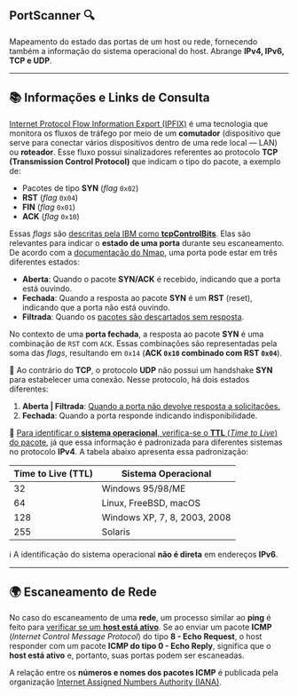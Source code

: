 ## PortScanner 🔍

Mapeamento do estado das portas de um host ou rede, fornecendo também a informação do sistema operacional do host. Abrange **IPv4, IPv6, TCP e UDP**.

---

## 📚 Informações e Links de Consulta

[Internet Protocol Flow Information Export (IPFIX)](https://www.ibm.com/docs/pt-br/qradar-on-cloud?topic=sources-ipfix) é uma tecnologia que monitora os fluxos de tráfego por meio de um **comutador** (dispositivo que serve para conectar vários dispositivos dentro de uma rede local — LAN) ou **roteador**. Esse fluxo possui sinalizadores referentes ao protocolo **TCP (Transmission Control Protocol)** que indicam o tipo do pacote, a exemplo de:

- Pacotes de tipo **SYN** (*flag* `0x02`)
- **RST** (*flag* `0x04`)
- **FIN** (*flag* `0x01`)
- **ACK** (*flag* `0x10`)

Essas *flags* são [descritas pela IBM como **tcpControlBits**](https://www.ibm.com/docs/pt-br/npi/1.3.0?topic=versions-ipfix-information-elements). Elas são relevantes para indicar o **estado de uma porta** durante seu escaneamento. De acordo com a [documentação do Nmap](https://nmap.org/man/pt_BR/man-port-scanning-techniques.html), uma porta pode estar em três diferentes estados:

- **Aberta**: Quando o pacote **SYN/ACK** é recebido, indicando que a porta está ouvindo.
- **Fechada**: Quando a resposta ao pacote **SYN** é um **RST** (reset), indicando que a porta não está ouvindo.
- **Filtrada**: Quando os [pacotes são descartados sem resposta](https://nmap.org/man/pt_BR/man-port-scanning-basics.html).

No contexto de uma **porta fechada**, a resposta ao pacote **SYN** é uma combinação de `RST` com `ACK`. Essas combinações são representadas pela soma das *flags*, resultando em `0x14` (**ACK `0x10` combinado com RST `0x04`**).

🔹 Ao contrário do **TCP**, o protocolo **UDP** não possui um handshake **SYN** para estabelecer uma conexão. Nesse protocolo, há dois estados diferentes:

1. **Aberta | Filtrada**: [Quando a porta não devolve resposta a solicitações.](https://nmap.org/man/pt_BR/man-port-scanning-basics.html)
2. **Fechada**: Quando a porta responde indicando indisponibilidade.

🔹 [Para identificar o **sistema operacional**, verifica-se o **TTL** (*Time to Live*) do pacote](https://ostechnix.com/identify-operating-system-ttl-ping/), já que essa informação é padronizada para diferentes sistemas no protocolo **IPv4**. A tabela abaixo apresenta essa padronização:

| **Time to Live (TTL)** | **Sistema Operacional** |
|------------------|----------------------|
| 32               | Windows 95/98/ME      |
| 64               | Linux, FreeBSD, macOS |
| 128              | Windows XP, 7, 8, 2003, 2008 |
| 255              | Solaris               |

ℹ️ A identificação do sistema operacional **não é direta** em endereços **IPv6**.

---

## 🌍 Escaneamento de Rede

No caso do escaneamento de uma **rede**, um processo similar ao **ping** é feito para [verificar se um **host está ativo**](https://nmap.org/man/pt_BR/man-host-discovery.html). Se ao enviar um pacote **ICMP** (*Internet Control Message Protocol*) do tipo **8 - Echo Request**, o host responder com um pacote **ICMP do tipo 0 - Echo Reply**, significa que o **host está ativo** e, portanto, suas portas podem ser escaneadas.

A relação entre os **números e nomes dos pacotes ICMP** é publicada pela organização [Internet Assigned Numbers Authority (IANA)](https://www.iana.org/assignments/icmp-parameters/icmp-parameters.xhtml).

